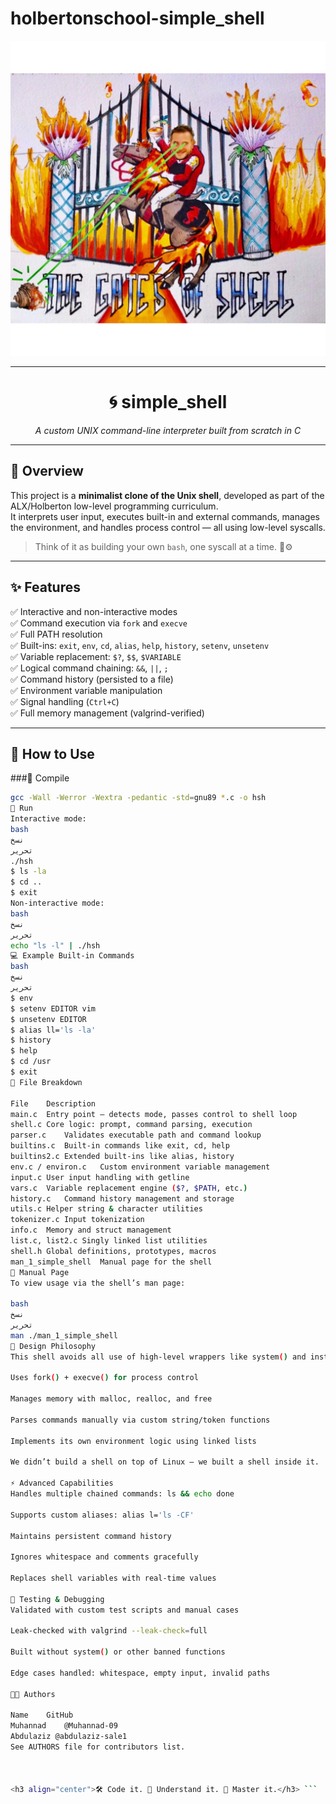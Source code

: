 # holbertonschool-simple_shell

![Shell Screenshot](https://github.com/Muhannad-09/holbertonschool-simple_shell/blob/main/shell.jpeg?raw=true)
________________________________________________________________________________________________________________
<h1 align="center">🌀 simple_shell</h1>
<p align="center"><em>A custom UNIX command-line interpreter built from scratch in C</em></p>

---

## 🚀 Overview

This project is a **minimalist clone of the Unix shell**, developed as part of the ALX/Holberton low-level programming curriculum.  
It interprets user input, executes built-in and external commands, manages the environment, and handles process control — all using low-level syscalls.

> Think of it as building your own `bash`, one syscall at a time. 🧠⚙️

---

## ✨ Features

✅ Interactive and non-interactive modes  
✅ Command execution via `fork` and `execve`  
✅ Full PATH resolution  
✅ Built-ins: `exit`, `env`, `cd`, `alias`, `help`, `history`, `setenv`, `unsetenv`  
✅ Variable replacement: `$?`, `$$`, `$VARIABLE`  
✅ Logical command chaining: `&&`, `||`, `;`  
✅ Command history (persisted to a file)  
✅ Environment variable manipulation  
✅ Signal handling (`Ctrl+C`)  
✅ Full memory management (valgrind-verified)

---

## 🔧 How to Use

###🔹 Compile

```bash
gcc -Wall -Werror -Wextra -pedantic -std=gnu89 *.c -o hsh
🔹 Run
Interactive mode:
bash
نسخ
تحرير
./hsh
$ ls -la
$ cd ..
$ exit
Non-interactive mode:
bash
نسخ
تحرير
echo "ls -l" | ./hsh
💻 Example Built-in Commands
bash
نسخ
تحرير
$ env
$ setenv EDITOR vim
$ unsetenv EDITOR
$ alias ll='ls -la'
$ history
$ help
$ cd /usr
$ exit
📂 File Breakdown

File	Description
main.c	Entry point — detects mode, passes control to shell loop
shell.c	Core logic: prompt, command parsing, execution
parser.c	Validates executable path and command lookup
builtins.c	Built-in commands like exit, cd, help
builtins2.c	Extended built-ins like alias, history
env.c / environ.c	Custom environment variable management
input.c	User input handling with getline
vars.c	Variable replacement engine ($?, $PATH, etc.)
history.c	Command history management and storage
utils.c	Helper string & character utilities
tokenizer.c	Input tokenization
info.c	Memory and struct management
list.c, list2.c	Singly linked list utilities
shell.h	Global definitions, prototypes, macros
man_1_simple_shell	Manual page for the shell
📘 Manual Page
To view usage via the shell’s man page:

bash
نسخ
تحرير
man ./man_1_simple_shell
🧠 Design Philosophy
This shell avoids all use of high-level wrappers like system() and instead:

Uses fork() + execve() for process control

Manages memory with malloc, realloc, and free

Parses commands manually via custom string/token functions

Implements its own environment logic using linked lists

We didn’t build a shell on top of Linux — we built a shell inside it.

⚡ Advanced Capabilities
Handles multiple chained commands: ls && echo done

Supports custom aliases: alias l='ls -CF'

Maintains persistent command history

Ignores whitespace and comments gracefully

Replaces shell variables with real-time values

🧪 Testing & Debugging
Validated with custom test scripts and manual cases

Leak-checked with valgrind --leak-check=full

Built without system() or other banned functions

Edge cases handled: whitespace, empty input, invalid paths

👨‍💻 Authors

Name	GitHub
Muhannad	@Muhannad-09
Abdulaziz @abdulaziz-sale1
See AUTHORS file for contributors list.



<h3 align="center">🛠️ Code it. 🧠 Understand it. 🚀 Master it.</h3> ```
